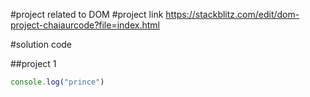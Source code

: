 #project related to DOM
#project link
https://stackblitz.com/edit/dom-project-chaiaurcode?file=index.html


#solution code

##project 1
```javascript
console.log("prince")
```